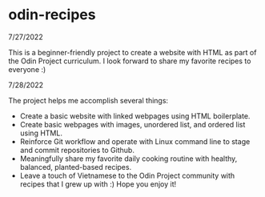 # odin-recipes

7/27/2022

This is a beginner-friendly project to create a website with HTML as part of the Odin Project curriculum.
I look forward to share my favorite recipes to everyone :)

7/28/2022

The project helps me accomplish several things:
- Create a basic website with linked webpages using HTML boilerplate.
- Create basic webpages with images, unordered list, and ordered list using HTML.
- Reinforce Git workflow and operate with Linux command line to stage and commit repositories to Github.
- Meaningfully share my favorite daily cooking routine with healthy, balanced, planted-based recipes.
- Leave a touch of Vietnamese to the Odin Project community with recipes that I grew up with :) 
Hope you enjoy it!